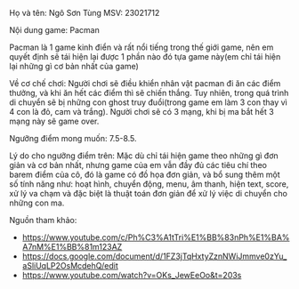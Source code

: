 Họ và tên: Ngô Sơn Tùng MSV: 23021712		

Nội dung game: Pacman

Pacman là 1 game kinh điển và rất nổi tiếng trong thế giới game, nên em quyết định sẽ tái hiện lại được 1 phần nào đó tựa game này(em chỉ tái hiện lại những gì cơ bản nhất của game)

Về cơ chế chơi: Người chơi sẽ điều khiển nhân vật pacman đi ăn các điểm thưởng, và khi ăn hết các điểm thì sẽ chiến thắng. Tuy nhiên, trong quá trình di chuyển sẽ bị những con ghost truy đuổi(trong game em làm 3 con thay vì 4 con là đỏ, cam và trắng). Người chơi sẽ có 3 mạng, khi bị ma bắt hết 3 mạng này sẽ game over.

Ngưỡng điểm mong muốn: 7.5-8.5.

Lý do cho ngưỡng điểm trên: Mặc dù chỉ tái hiện game theo những gì đơn giản và cơ bản nhất, nhưng game của em vẫn đầy đủ các tiêu chí theo barem điểm của cô, đó là game có đồ họa đơn giản, và bổ sung thêm một số tính năng như: hoạt hình, chuyển động, menu, âm thanh, hiện text, score, xử lý va chạm và đặc biệt là thuật toán đơn giản để xử lý việc di chuyển cho những con ma.

Nguồn tham khảo:
- https://www.youtube.com/c/Ph%C3%A1tTri%E1%BB%83nPh%E1%BA%A7nM%E1%BB%81m123AZ
- https://docs.google.com/document/d/1FZ3jTqHxtyZznNWiJmmve0zYu_aSliUqLP2OsMcdehQ/edit
- https://www.youtube.com/watch?v=OKs_JewEeOo&t=203s

